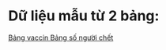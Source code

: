 <h1>
  Dữ liệu mẫu từ 2 bảng:
</h1>
  <a href= "https://docs.google.com/spreadsheets/d/1KjBJhgH2RrsyxIhVR4wJ0tO-RNL-bk7n/edit?usp=drive_link&ouid=100812277895545675372&rtpof=true&sd=true" > 
    Bảng vaccin 
  </a>
  <a href = "https://docs.google.com/spreadsheets/d/1gL2zpf4e--zX10gPCo6afqWNNnndDp7u/edit?usp=sharing&ouid=100812277895545675372&rtpof=true&sd=true">
    Bảng số người chết
  </a>

